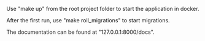 Use "make up" from the root project folder to start the application in docker.

After the first run, use "make roll_migrations" to start migrations.

The documentation can be found at "127.0.0.1:8000/docs".